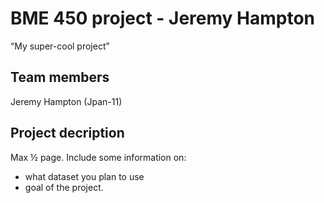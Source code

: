 # BME 450 project - Jeremy Hampton
“My super-cool project”
## Team members
Jeremy Hampton (Jpan-11)
## Project decription
Max ½ page. Include some information on:
- what dataset you plan to use
- goal of the project. 
